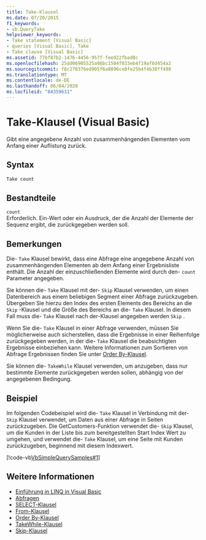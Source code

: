 ```yaml
---
title: Take-Klausel
ms.date: 07/20/2015
f1_keywords:
- vb.QueryTake
helpviewer_keywords:
- Take statement [Visual Basic]
- queries [Visual Basic], Take
- Take clause [Visual Basic]
ms.assetid: 77bf87b2-1476-4456-957f-fee922fbad8c
ms.openlocfilehash: 25dd06905525a96bc1504f033eb4f19af6d454a2
ms.sourcegitcommit: f8c270376ed905f6a8896ce0fe25b4f4b38ff498
ms.translationtype: MT
ms.contentlocale: de-DE
ms.lasthandoff: 06/04/2020
ms.locfileid: "84359631"
---
```

# <a name="take-clause-visual-basic"></a>Take-Klausel (Visual Basic)
Gibt eine angegebene Anzahl von zusammenhängenden Elementen vom Anfang einer Auflistung zurück.  
  
## <a name="syntax"></a>Syntax  
  
```vb  
Take count  
```  
  
## <a name="parts"></a>Bestandteile  
 `count`  
 Erforderlich. Ein-Wert oder ein Ausdruck, der die Anzahl der Elemente der Sequenz ergibt, die zurückgegeben werden soll.  
  
## <a name="remarks"></a>Bemerkungen  
 Die- `Take` Klausel bewirkt, dass eine Abfrage eine angegebene Anzahl von zusammenhängenden Elementen ab dem Anfang einer Ergebnisliste enthält. Die Anzahl der einzuschließenden Elemente wird durch den- `count` Parameter angegeben.  
  
 Sie können die- `Take` Klausel mit der- `Skip` Klausel verwenden, um einen Datenbereich aus einem beliebigen Segment einer Abfrage zurückzugeben. Übergeben Sie hierzu den Index des ersten Elements des Bereichs an die `Skip` -Klausel und die Größe des Bereichs an die- `Take` Klausel. In diesem Fall muss die- `Take` Klausel nach der-Klausel angegeben werden `Skip` .  
  
 Wenn Sie die- `Take` Klausel in einer Abfrage verwenden, müssen Sie möglicherweise auch sicherstellen, dass die Ergebnisse in einer Reihenfolge zurückgegeben werden, in der die- `Take` Klausel die beabsichtigten Ergebnisse einbeziehen kann. Weitere Informationen zum Sortieren von Abfrage Ergebnissen finden Sie unter [Order By-Klausel](order-by-clause.md).  
  
 Sie können die- `TakeWhile` Klausel verwenden, um anzugeben, dass nur bestimmte Elemente zurückgegeben werden sollen, abhängig von der angegebenen Bedingung.  
  
## <a name="example"></a>Beispiel  
 Im folgenden Codebeispiel wird die- `Take` Klausel in Verbindung mit der- `Skip` Klausel verwendet, um Daten aus einer Abfrage in Seiten zurückzugeben. Die GetCustomers-Funktion verwendet die- `Skip` Klausel, um die Kunden in der Liste bis zum bereitgestellten Start Index Wert zu umgehen, und verwendet die- `Take` Klausel, um eine Seite mit Kunden zurückzugeben, beginnend mit diesem Indexwert.  
  
 [!code-vb[VbSimpleQuerySamples#1](~/samples/snippets/visualbasic/VS_Snippets_VBCSharp/VbSimpleQuerySamples/VB/QuerySamples1.vb#1)]  
  
## <a name="see-also"></a>Weitere Informationen

- [Einführung in LINQ in Visual Basic](../../programming-guide/language-features/linq/introduction-to-linq.md)
- [Abfragen](index.md)
- [SELECT-Klausel](select-clause.md)
- [From-Klausel](from-clause.md)
- [Order By-Klausel](order-by-clause.md)
- [TakeWhile-Klausel](take-while-clause.md)
- [Skip-Klausel](skip-clause.md)
